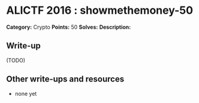 # ALICTF 2016 : showmethemoney-50

**Category:** Crypto
**Points:** 50
**Solves:** 
**Description:**



## Write-up

(TODO)

## Other write-ups and resources

* none yet
